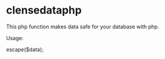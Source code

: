 clensedataphp
=============

This php function makes data safe for your database with php.

Usage:

escape($data);
